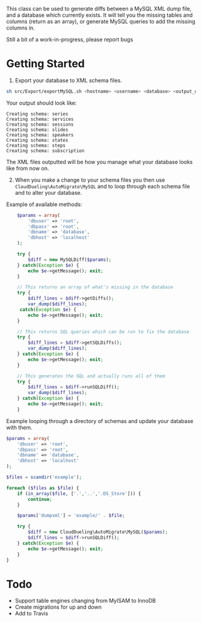 This class can be used to generate diffs between a MySQL XML dump
file, and a database which currently exists. It will tell you the missing
tables and columns (return as an array), or generate MySQL queries to add the
missing columns in.

Still a bit of a work-in-progress, please report bugs


# Getting Started

1. Export your database to XML schema files.

```bash
sh src/Export/exportMySQL.sh <hostname> <username> <database> <output_dir>
```

Your output should look like:

```
Creating schema: series
Creating schema: services
Creating schema: sessions
Creating schema: slides
Creating schema: speakers
Creating schema: states
Creating schema: steps
Creating schema: subscription
```

The XML files outputted will be how you manage what your database looks like from now on.

2. When you make a change to your schema files you then use `CloudDueling\AutoMigrate\MySQL` and to loop through each schema file and to alter your database.

Example of available methods:

```php
    $params = array(
        'dbuser' => 'root',
        'dbpass' => 'root',
        'dbname' => 'database',
        'dbhost' => 'localhost'
    );

    try {
        $diff = new MySQLDiff($params);
    } catch(Exception $e) {
        echo $e->getMessage(); exit;
    }

    // This returns an array of what's missing in the database
    try {
        $diff_lines = $diff->getDiffs();
        var_dump($diff_lines);
     catch(Exception $e) {
        echo $e->getMessage(); exit;
    }

    // This returns SQL queries which can be run to fix the database
    try {
        $diff_lines = $diff->getSQLDiffs();
        var_dump($diff_lines);
    } catch(Exception $e) {
        echo $e->getMessage(); exit;
    }

    // This generates the SQL and actually runs all of them
    try {
        $diff_lines = $diff->runSQLDiff();
        var_dump($diff_lines);
    } catch(Exception $e) {
        echo $e->getMessage(); exit;
    }
```

Example looping through a directory of schemas and update your database with them.

```php
$params = array(
    'dbuser' => 'root',
    'dbpass' => 'root',
    'dbname' => 'database',
    'dbhost' => 'localhost'
);

$files = scandir('example');

foreach ($files as $file) {
    if (in_array($file, ['.','..','.DS_Store'])) {
        continue;
    }

    $params['dumpxml'] = 'example/' . $file;

    try {
        $diff = new CloudDueling\AutoMigrate\MySQL($params);
        $diff_lines = $diff->runSQLDiff();
    } catch(Exception $e) {
        echo $e->getMessage(); exit;
    }
}
```

# Todo
 - Support table engines changing from MyISAM to InnoDB
 - Create migrations for up and down
 - Add to Travis
